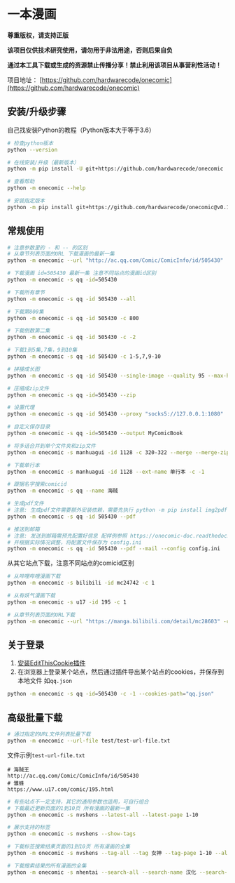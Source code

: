 # 一本漫画

**尊重版权，请支持正版**

**该项目仅供技术研究使用，请勿用于非法用途，否则后果自负**

**通过本工具下载或生成的资源禁止传播分享！禁止利用该项目从事营利性活动！**

项目地址： [https://github.com/hardwarecode/onecomic](https://github.com/hardwarecode/onecomic)

## 安装/升级步骤

自己找安装Python的教程（Python版本大于等于3.6）
```sh
# 检查python版本
python --version
```

```sh
# 在线安装/升级（最新版本）
python -m pip install -U git+https://github.com/hardwarecode/onecomic

# 查看帮助
python -m onecomic --help

# 安装指定版本
python -m pip install git+https://github.com/hardwarecode/onecomic@v0.1.0
```

## 常规使用

```sh
# 注意参数里的 - 和 -- 的区别
# 从章节列表页面的URL 下载漫画的最新一集
python -m onecomic --url "http://ac.qq.com/Comic/ComicInfo/id/505430"

# 下载漫画 id=505430 最新一集 注意不同站点的漫画id区别
python -m onecomic -s qq -id=505430

# 下载所有章节
python -m onecomic -s qq -id 505430 --all

# 下载第800集
python -m onecomic -s qq -id 505430 -c 800

# 下载倒数第二集
python -m onecomic -s qq -id 505430 -c -2

# 下载1到5集,7集，9到10集
python -m onecomic -s qq -id 505430 -c 1-5,7,9-10

# 拼接成长图
python -m onecomic -s qq -id 505430 --single-image --quality 95 --max-height 20000

# 压缩成zip文件
python -m onecomic -s qq -id=505430 --zip

# 设置代理
python -m onecomic -s qq -id 505430 --proxy "socks5://127.0.0.1:1080"

# 自定义保存目录
python -m onecomic -s qq -id=505430 --output MyComicBook

# 将多话合并到单个文件夹和zip文件
python -m onecomic -s manhuagui -id 1128 -c 320-322 --merge --merge-zip

# 下载单行本
python -m onecomic -s manhuagui -id 1128 --ext-name 单行本 -c -1

# 跟据名字搜索comicid
python -m onecomic -s qq --name 海贼

# 生成pdf文件
# 注意: 生成pdf文件需要额外安装依赖，需要先执行 python -m pip install img2pdf 或 python -m pip install reportlab
python -m onecomic -s qq -id 505430 --pdf

# 推送到邮箱
# 注意: 发送到邮箱需预先配置好信息 配样例参照 https://onecomic-doc.readthedocs.io/en/latest/onecomic-config.html
# 并根据实际情况调整，将配置文件保存为 config.ini
python -m onecomic -s qq -id 505430 --pdf --mail --config config.ini
```

从其它站点下载，注意不同站点的comicid区别
```sh
# 从哔哩哔哩漫画下载
python -m onecomic -s bilibili -id mc24742 -c 1

# 从有妖气漫画下载
python -m onecomic -s u17 -id 195 -c 1

# 从章节列表页面的URL下载
python -m onecomic --url "https://manga.bilibili.com/detail/mc28603" -c 1
```

## 关于登录

1. [安装EditThisCookie插件](https://chrome.google.com/webstore/detail/editthiscookie/fngmhnnpilhplaeedifhccceomclgfbg)
2. 在浏览器上登录某个站点，然后通过插件导出某个站点的cookies，并保存到本地文件 如`qq.json`
```sh
python -m onecomic -s qq -id=505430 -c -1 --cookies-path="qq.json"
```


## 高级批量下载

```sh
# 通过指定的URL文件列表批量下载
python -m onecomic --url-file test/test-url-file.txt
```

文件示例`test-url-file.txt`
```
# 海贼王
http://ac.qq.com/Comic/ComicInfo/id/505430
# 雏蜂
https://www.u17.com/comic/195.html
```

```sh
# 有些站点不一定支持，其它的通用参数也适用，可自行组合
# 下载最近更新页面的1到10页 所有漫画的最新一集
python -m onecomic -s nvshens --latest-all --latest-page 1-10

# 展示支持的标签
python -m onecomic -s nvshens --show-tags

# 下载标签搜索结果页面的1到10页 所有漫画的全集
python -m onecomic -s nvshens --tag-all --tag 女神 --tag-page 1-10 --all

# 下载搜索结果的所有漫画的全集
python -m onecomic -s nhentai --search-all --search-name 汉化 --search-page 1 --all
```
